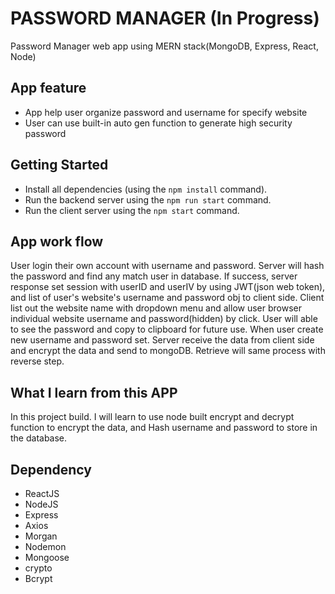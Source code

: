 # PASSWORD MANAGER (In Progress)

Password Manager web app using MERN stack(MongoDB, Express, React, Node)

## App feature

- App help user organize password and username for specify website
- User can use built-in auto gen function to generate high security password

## Getting Started

- Install all dependencies (using the `npm install` command).
- Run the backend server using the `npm run start` command.
- Run the client server using the `npm start` command.

## App work flow

User login their own account with username and password. Server will hash the password and find any match user in database. If success, server response set session with userID and userIV by using JWT(json web token), and list of user's website's username and password obj to client side. Client list out the website name with dropdown menu and allow user browser individual website username and password(hidden) by click. User will able to see the password and copy to clipboard for future use.
When user create new username and password set. Server receive the data from client side and encrypt the data and send to mongoDB. Retrieve will same process with reverse step.

## What I learn from this APP

In this project build. I will learn to use node built encrypt and decrypt function to encrypt the data, and Hash username and password to store in the database.

## Dependency

- ReactJS
- NodeJS
- Express
- Axios
- Morgan
- Nodemon
- Mongoose
- crypto
- Bcrypt
